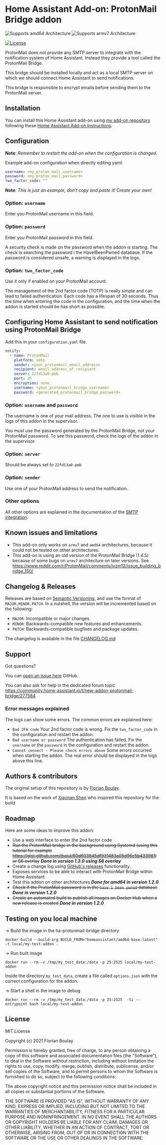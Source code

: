 # Home Assistant Add-on: ProtonMail Bridge addon


![Supports amd64 Architecture][amd64-shield]
![Supports armv7 Architecture][armv7-shield]

[![License][license-shield]](LICENSE.md)

ProtonMail does not provide any SMTP server to integrate with the notification
system of Home Assistant. Instead they provide a tool called the ProtonMail 
Bridge.

This bridge should be installed locally and act as a local SMTP server on 
which we should connect Home Assistant to send notifications.

This bridge is responsible to encrypt emails before sending them to the
ProtonMail server.

## Installation

You can install this Home Assistant add-on using 
[my add-on repository](https://github.com/fboulay/ha-addons-repository) 
following these 
[Home Assistant Add-on Instructions](https://www.home-assistant.io/hassio/installing_third_party_addons/).

## Configuration

**Note**: _Remember to restart the add-on when the configuration is changed._

Example add-on configuration when directly editing yaml:

```yaml
username: <my_proton_mail_username>
password: <my_proton_mail_password>
two_factor_code: ""
```

**Note**: _This is just an example, don't copy and paste it! Create your own!_

### Option: `username`

Enter you ProtonMail username in this field.

### Option: `password`

Enter you ProtonMail password in this field.

A security check is made on the password when the addon is starting. The
check is searching the password i the HaveIBeenPwned database. If the
password is considered unsafe, a warning is displayed in the logs.

### Option: `two_factor_code`

Use it only if enabled on your ProtonMail account.

The management of the 2nd factor code (TOTP) is really simple and can lead to 
failed authentication. Each code has a lifespan of 30 seconds. Thus the 
time when entering the code in the configuration, and the time when the addon 
is started should be has short as possible.

## Configuring Home Assistant to send notification using ProtonMail Bridge

Add this in your `configuration.yaml` file.

```yaml
notify:
  - name: ProtonMail
    platform: smtp
    sender: <your_protonmail_email_address>
    recipient: email_address_of_recipient
    server: 22fd13a0-pmb
    port: 25
    encryption: none
    username: <your_protonmail_bridge_username>
    password: <generated_protonmail_bridge_password>
```

### Option: `username` and `password`

The username is one of your mail address. The one to use is visible in the logs 
of this addon in the supervisor.

You must use the password generated by the ProtonMail Bridge, 
not your ProtonMail password. To see this password, check the logs of the addon in the 
supervisor.

### Option: `server`

Should be always set to `22fd13a0-pmb`

### Option: `sender`

Use one of your ProtonMail address to send the notification.

### Other options

All other options are explained in the documentation of the [SMTP integration][smtp].

## Known issues and limitations

- This add-on only works on `armv7` and `amd64` architectures, because it could 
not be tested on other architectures.
- This add-on is using an old version of the ProtonMail Bridge (1.4.5) because of 
  some bugs on `armv7` architecture on later versions. See
https://www.reddit.com/r/ProtonMail/comments/jvzm12/issue_building_bridge_150/

## Changelog & Releases

Releases are based on [Semantic Versioning][semver], and use the format
of `MAJOR.MINOR.PATCH`. In a nutshell, the version will be incremented
based on the following:

- `MAJOR`: Incompatible or major changes.
- `MINOR`: Backwards-compatible new features and enhancements.
- `PATCH`: Backwards-compatible bugfixes and package updates.

The changelog is available in the file [CHANGELOG.md](CHANGELOG.md)

## Support

Got questions?

You can [open an issue here][issue] GitHub.

You can also ask for help in the dedicated forum topic 
https://community.home-assistant.io/t/new-addon-protonmail-bridge/277584


### Error messages explained

The logs can show some errors. The common errors are explained here:

* `Bad 2FA code` Your 2nd factor code is wrong. Fix the `two_factor_code` in the configuration and restart
  the addon.
* `Bad username or password` The authentication has failed. Fix the `username` or the `password` in the 
  configuration and restart the addon.
* `Cannot connect - Please check errors above` Some errors occurred when starting the addon. The real
  error should be displayed in the logs above this line.

## Authors & contributors

The original setup of this repository is by [Florian Boulay][fboulay].

It is based on the work of [Xiaonan Shen][shenxn] who inspired this repository for the build

## Roadmap

Here are some ideas to improve this addon:

* Use a web interface to enter the 2nd factor code
* ~~Run the ProtonMail bridge in the background using Systemd (using this tutorial for 
  example https://gist.github.com/ibaiul/60d603845df931483a05d96c5b433981) or S6 overlay~~
  _**Done in version 1.3.0 using S6 overlay**_
* Create a change log using [GitHub's releases][releases] functionality.
* Exposes services to be able to interact with ProtonMail Bridge within Home Assistant
* Test this addon on other architectures _**Done for amd64 in version 1.2.0**_
* ~~Check if the ProtonMail password is in the `have i been pwned` database~~ _**Done in 
  version 1.2.0**_
* ~~Create an automated build to publish all images on Docker Hub when a new release
  is created~~ _**Done in version 1.2.0**_

## Testing on you local machine

→ Build the image in the ha-protonmail-bridge directory
```shell
docker build --build-arg BUILD_FROM="homeassistant/amd64-base:latest" -t local/my-test-addon .
```

→ Run built image
```shell
docker run --rm -v /tmp/my_test_data:/data -p 25:2525 local/my-test-addon
```

Inside the directory `my_test_data`, create a file called `options.json` with 
the correct configuration for the addon.

→ Start a shell in the image to debug
```shell
docker run --rm -v /tmp/my_test_data:/data -p 25:2525  -ti --entrypoint bash local/my-test-addon
```

## License

MIT License

Copyright (c) 2021 Florian Boulay

Permission is hereby granted, free of charge, to any person obtaining a copy
of this software and associated documentation files (the "Software"), to deal
in the Software without restriction, including without limitation the rights
to use, copy, modify, merge, publish, distribute, sublicense, and/or sell
copies of the Software, and to permit persons to whom the Software is
furnished to do so, subject to the following conditions:

The above copyright notice and this permission notice shall be included in all
copies or substantial portions of the Software.

THE SOFTWARE IS PROVIDED "AS IS", WITHOUT WARRANTY OF ANY KIND, EXPRESS OR
IMPLIED, INCLUDING BUT NOT LIMITED TO THE WARRANTIES OF MERCHANTABILITY,
FITNESS FOR A PARTICULAR PURPOSE AND NONINFRINGEMENT. IN NO EVENT SHALL THE
AUTHORS OR COPYRIGHT HOLDERS BE LIABLE FOR ANY CLAIM, DAMAGES OR OTHER
LIABILITY, WHETHER IN AN ACTION OF CONTRACT, TORT OR OTHERWISE, ARISING FROM,
OUT OF OR IN CONNECTION WITH THE SOFTWARE OR THE USE OR OTHER DEALINGS IN THE
SOFTWARE.

[fboulay]: https://github.com/fboulay
[shenxn]: https://github.com/shenxn 
[issue]: https://github.com/fboulay/ha-addons-repository/issues
[releases]: https://github.com/fboulay/ha-addons-repository/releases
[semver]: http://semver.org/spec/v2.0.0.htm
[smtp]: https://www.home-assistant.io/integrations/smtp/
[amd64-shield]: https://img.shields.io/badge/amd64-yes-green.svg
[armv7-shield]: https://img.shields.io/badge/armv7-yes-green.svg
[license-shield]: https://img.shields.io/github/license/fboulay/ha-addons-repository.svg
